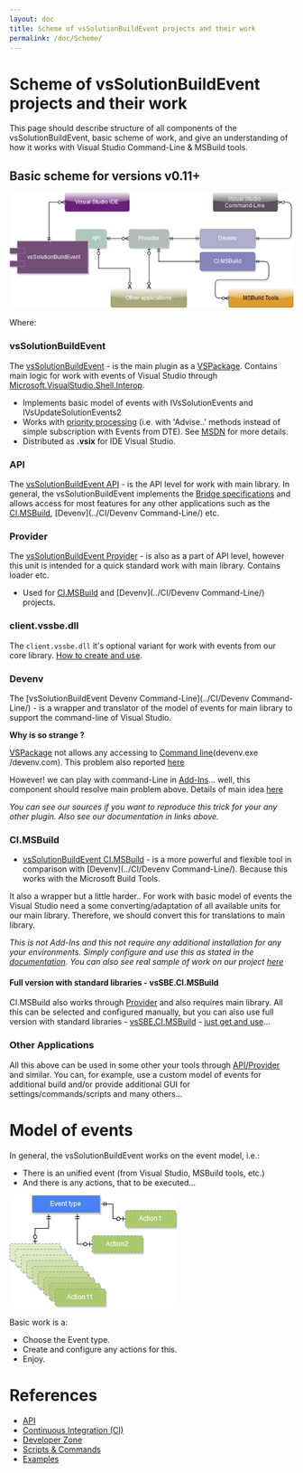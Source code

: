 ```yaml
---
layout: doc
title: Scheme of vsSolutionBuildEvent projects and their work
permalink: /doc/Scheme/
---
```

# Scheme of vsSolutionBuildEvent projects and their work

This page should describe structure of all components of the vsSolutionBuildEvent, basic scheme of work, and give an understanding of how it works with Visual Studio Command-Line & MSBuild tools.

## Basic scheme for versions v0.11+

![Scheme of vsSolutionBuildEvent projects](../Resources/scheme.png)

Where:

### vsSolutionBuildEvent

The [vsSolutionBuildEvent](https://visualstudiogallery.msdn.microsoft.com/0d1dbfd7-ed8a-40af-ae39-281bfeca2334/) - is the main plugin as a [VSPackage](https://msdn.microsoft.com/en-us/library/bb166424.aspx). Contains main logic for work with events of Visual Studio through [Microsoft.VisualStudio.Shell.Interop](http://stackoverflow.com/a/18311007).

* Implements basic model of events with IVsSolutionEvents and IVsUpdateSolutionEvents2
* Works with [priority processing](http://stackoverflow.com/q/27018762) (i.e. with 'Advise..' methods instead of simple subscription with Events from DTE). See [MSDN](https://msdn.microsoft.com/en-us/library/Microsoft.VisualStudio.Shell.Interop.aspx) for more details.
* Distributed as **.vsix** for IDE Visual Studio.

### API

The [vsSolutionBuildEvent API](../API/) - is the API level for work with main library. In general, the vsSolutionBuildEvent implements the [Bridge specifications](../API/) and allows access for most features for any other applications such as the [CI.MSBuild](../CI/CI.MSBuild/), [Devenv](../CI/Devenv Command-Line/) etc.

### Provider

The [vsSolutionBuildEvent Provider](../API/) - is also as a part of API level, however this unit is intended for a quick standard work with main library. Contains loader etc.

* Used for [CI.MSBuild](../CI/CI.MSBuild/) and [Devenv](../CI/Devenv Command-Line/) projects.

### client.vssbe.dll

The `client.vssbe.dll` it's optional variant for work with events from our core library. [How to create and use](../API/#create-client-vssbe-dll).

### Devenv

The [vsSolutionBuildEvent Devenv Command-Line](../CI/Devenv Command-Line/) - is a wrapper and translator of the model of events for main library to support the command-line of Visual Studio. 

**Why is so strange ?**

[VSPackage](https://msdn.microsoft.com/en-us/library/bb166424.aspx) not allows any accessing to [Command line](https://msdn.microsoft.com/en-us/library/vstudio/xee0c8y7.aspx)(devenv.exe /devenv.com). This problem also reported [here](https://connect.microsoft.com/VisualStudio/feedback/details/1075033)

However! we can play with command-Line in [Add-Ins](https://msdn.microsoft.com/en-us/library/ms228754.aspx)... well, this component should resolve main problem above. Details of main idea [here](https://bitbucket.org/3F/vssolutionbuildevent/issue/25/does-this-work-for-command-line-builds-as#comment-14586721)

*You can see our sources if you want to reproduce this trick for your any other plugin. Also see our documentation in links above.*

### CI.MSBuild

* [vsSolutionBuildEvent CI.MSBuild](../CI/CI.MSBuild/) - is a more powerful and flexible tool in comparison with [Devenv](../CI/Devenv Command-Line/). Because this works with the Microsoft Build Tools.

It also a wrapper but a little harder.. For work with basic model of events the Visual Studio need a some converting/adaptation of all available units for our main library. Therefore, we should convert this for translations to main library.

*This is not Add-Ins and this not require any additional installation for any your environments. Simply configure and use this as stated in the [documentation](../CI/CI.MSBuild/). You can also see real sample of work on our project [here](https://ci.appveyor.com/project/3Fs/vssolutionbuildevent/build/build-31)*

#### Full version with standard libraries - vsSBE.CI.MSBuild

CI.MSBuild also works through [Provider](../API/) and also requires main library. All this can be selected and configured manually, but you can also use full version with standard libraries - [vsSBE.CI.MSBuild](https://www.nuget.org/packages/vsSBE.CI.MSBuild/) - [just get and use](../CI/CI.MSBuild/)...


### Other Applications

All this above can be used in some other your tools through [API/Provider](../API/) and similar. You can, for example, use a custom model of events for additional build and/or provide additional GUI for settings/commands/scripts and many others...

# Model of events

In general, the vsSolutionBuildEvent works on the event model, i.e.:

* There is an unified event (from Visual Studio, MSBuild tools, etc.)
* And there is any actions, that to be executed...

![Model of events](../Resources/events_model.png)

Basic work is a:

* Choose the Event type.
* Create and configure any actions for this.
* Enjoy.

# References

* [API](../API/)
* [Continuous Integration (CI)](../CI/)
* [Developer Zone](../Dev/)
* [Scripts & Commands](../Scripts/)
* [Examples](../Examples/)
